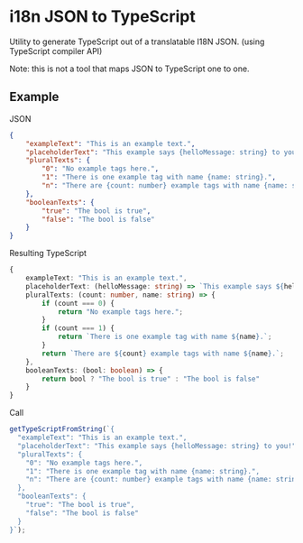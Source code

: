 # i18n JSON to TypeScript

Utility to generate TypeScript out of a translatable I18N JSON. (using TypeScript compiler API)

Note: this is not a tool that maps JSON to TypeScript one to one.

## Example

JSON

```JSON
{
	"exampleText": "This is an example text.",
	"placeholderText": "This example says {helloMessage: string} to you!",
	"pluralTexts": {
		"0": "No example tags here.",
		"1": "There is one example tag with name {name: string}.",
		"n": "There are {count: number} example tags with name {name: string}."
	},
	"booleanTexts": {
		"true": "The bool is true",
		"false": "The bool is false"
	}
}
```

Resulting TypeScript

```TypeScript
{
	exampleText: "This is an example text.",
	placeholderText: (helloMessage: string) => `This example says ${helloMessage} to you!`,
	pluralTexts: (count: number, name: string) => {
		if (count === 0) {
			return "No example tags here.";
		}
		if (count === 1) {
			return `There is one example tag with name ${name}.`;
		}
		return `There are ${count} example tags with name ${name}.`;
	},
	booleanTexts: (bool: boolean) => {
		return bool ? "The bool is true" : "The bool is false"
	}
}
```

Call

```TypeScript
getTypeScriptFromString(`{
  "exampleText": "This is an example text.",
  "placeholderText": "This example says {helloMessage: string} to you!",
  "pluralTexts": {
    "0": "No example tags here.",
    "1": "There is one example tag with name {name: string}.",
    "n": "There are {count: number} example tags with name {name: string}."
  },
  "booleanTexts": {
    "true": "The bool is true",
    "false": "The bool is false"
  }
}`);
```
